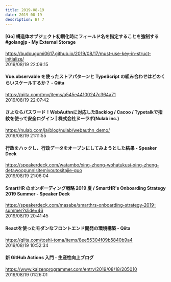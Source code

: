 ```yaml
---
title: 2019-08-19
date: 2019-08-19
description: B! 7
---
```


#### [Go] 構造体オブジェクト初期化時にフィールド名を指定することを強制する #golangjp - My External Storage
https://budougumi0617.github.io/2019/08/17/must-use-key-in-struct-initialize/<br>
2019/08/19 22:09:15<br>


#### Vue.observable を使ったストアパターンと TypeScript の組み合わせはどのくらいスケールするか？ - Qiita
https://qiita.com/tmy/items/a545e44100247c364a71<br>
2019/08/19 22:07:42<br>


#### さよならパスワード！WebAuthnに対応したBacklog / Cacoo / Typetalkで指紋を使って安全ログイン | 株式会社ヌーラボ(Nulab inc.)
https://nulab.com/ja/blog/nulab/webauthn_demo/<br>
2019/08/19 21:11:55<br>


#### 行政をハックし、行政データをオープンにしてみようとした結果 - Speaker Deck
https://speakerdeck.com/watambo/xing-zheng-wohatukusi-xing-zheng-detawoopunnisitemiyoutositajie-guo<br>
2019/08/19 21:06:04<br>


#### SmartHR のオンボーディング戦略 2019 夏 / SmartHR's Onboarding Strategy 2019 Summer - Speaker Deck
https://speakerdeck.com/masabe/smarthrs-onboarding-strategy-2019-summer?slide=46<br>
2019/08/19 20:41:45<br>


#### Reactを使ったモダンなフロントエンド開発の環境構築 - Qiita
https://qiita.com/toshi-toma/items/8ee55304f09b5840b9a4<br>
2019/08/19 10:52:34<br>


#### 新 GitHub Actions 入門 - 生産性向上ブログ
https://www.kaizenprogrammer.com/entry/2019/08/18/205010<br>
2019/08/19 01:26:01<br>


